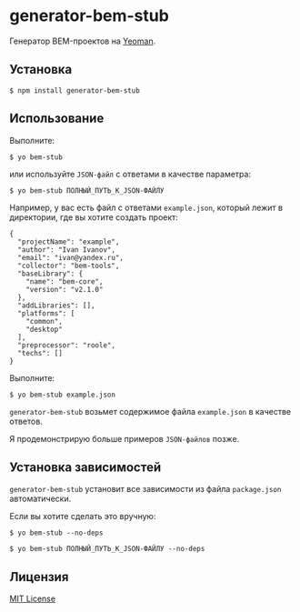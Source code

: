 # generator-bem-stub

Генератор BEM-проектов на [Yeoman](http://yeoman.io).

## Установка

```
$ npm install generator-bem-stub
```

## Использование

Выполните:

```
$ yo bem-stub
```

или используйте ```JSON-файл``` с ответами в качестве параметра:

```
$ yo bem-stub ПОЛНЫЙ_ПУТЬ_К_JSON-ФАЙЛУ
```

Например, у вас есть файл с ответами ```example.json```, который лежит в директории, где вы хотите создать проект:

```
{
  "projectName": "example",
  "author": "Ivan Ivanov",
  "email": "ivan@yandex.ru",
  "collector": "bem-tools",
  "baseLibrary": {
    "name": "bem-core",
    "version": "v2.1.0"
  },
  "addLibraries": [],
  "platforms": [
    "common",
    "desktop"
  ],
  "preprocessor": "roole",
  "techs": []
}
```

Выполните:

```
$ yo bem-stub example.json
```

```generator-bem-stub``` возьмет содержимое файла ```example.json``` в качестве ответов.

Я продемонстрирую больше примеров ```JSON-файлов``` позже.

## Установка зависимостей

```generator-bem-stub``` установит все зависимости из файла ```package.json``` автоматически.

Если вы хотите сделать это вручную:

```
$ yo bem-stub --no-deps

$ yo bem-stub ПОЛНЫЙ_ПУТЬ_К_JSON-ФАЙЛУ --no-deps
```

## Лицензия

[MIT License](http://en.wikipedia.org/wiki/MIT_License)
